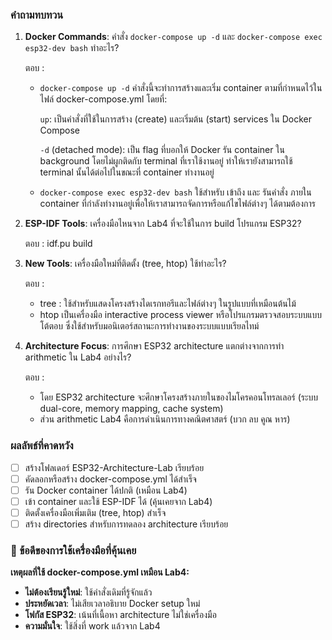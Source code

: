 ### คำถามทบทวน

1. **Docker Commands**: คำสั่ง `docker-compose up -d` และ `docker-compose exec esp32-dev bash` ทำอะไร?
   
   ตอบ :
   - `docker-compose up -d` คำสั่งนี้จะทำการสร้างและเริ่ม container ตามที่กำหนดไว้ในไฟล์ docker-compose.yml โดยที่:
   
       `up`: เป็นคำสั่งที่ใช้ในการสร้าง (create) และเริ่มต้น (start) services ใน Docker Compose

       `-d` (detached mode): เป็น flag ที่บอกให้ Docker รัน container ใน background โดยไม่ผูกติดกับ terminal ที่เราใช้งานอยู่ ทำให้เรายังสามารถใช้ terminal นั้นได้ต่อไปในขณะที่ container ทำงานอยู่

   - `docker-compose exec esp32-dev bash` ใช้สำหรับ เข้าถึง และ รันคำสั่ง ภายใน container ที่กำลังทำงานอยู่เพื่อให้เราสามารถจัดการหรือแก้ไขไฟล์ต่างๆ ได้ตามต้องการ


3. **ESP-IDF Tools**: เครื่องมือไหนจาก Lab4 ที่จะใช้ในการ build โปรแกรม ESP32?
   
   ตอบ : idf.pu build
   
4. **New Tools**: เครื่องมือใหม่ที่ติดตั้ง (tree, htop) ใช้ทำอะไร?
   
   ตอบ :
   - tree : ใช้สำหรับแสดงโครงสร้างไดเรกทอรีและไฟล์ต่างๆ ในรูปแบบที่เหมือนต้นไม้
   - htop เป็นเครื่องมือ interactive process viewer หรือโปรแกรมตรวจสอบระบบแบบโต้ตอบ ซึ่งใช้สำหรับมอนิเตอร์สถานะการทำงานของระบบแบบเรียลไทม์
 
5. **Architecture Focus**: การศึกษา ESP32 architecture แตกต่างจากการทำ arithmetic ใน Lab4 อย่างไร?

   ตอบ :
   - โดย ESP32 architecture จะศึกษาโครงสร้างภายในของไมโครคอนโทรลเลอร์ (ระบบ dual-core, memory mapping, cache system)
   - ส่วน arithmetic Lab4  คือการดำเนินการทางคณิตศาสตร์ (บวก ลบ คูณ หาร)

### ผลลัพธ์ที่คาดหวัง
- [ ] สร้างโฟลเดอร์ ESP32-Architecture-Lab เรียบร้อย
- [ ] คัดลอกหรือสร้าง docker-compose.yml ได้สำเร็จ
- [ ] รัน Docker container ได้ปกติ (เหมือน Lab4)
- [ ] เข้า container และใช้ ESP-IDF ได้ (คุ้นเคยจาก Lab4)
- [ ] ติดตั้งเครื่องมือเพิ่มเติม (tree, htop) สำเร็จ
- [ ] สร้าง directories สำหรับการทดลอง architecture เรียบร้อย

### 🤖 ข้อดีของการใช้เครื่องมือที่คุ้นเคย

**เหตุผลที่ใช้ docker-compose.yml เหมือน Lab4:**
- **ไม่ต้องเรียนรู้ใหม่**: ใช้คำสั่งเดิมที่รู้จักแล้ว
- **ประหยัดเวลา**: ไม่เสียเวลาอธิบาย Docker setup ใหม่
- **โฟกัส ESP32**: เน้นที่เนื้อหา architecture ไม่ใช่เครื่องมือ
- **ความมั่นใจ**: ใช้สิ่งที่ work แล้วจาก Lab4
